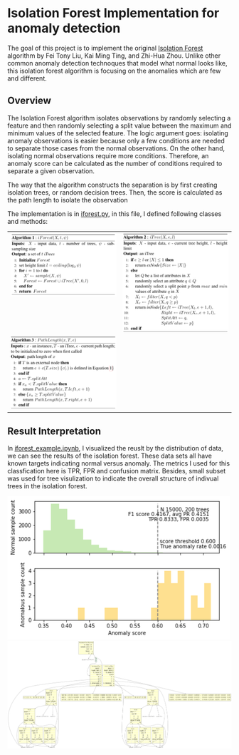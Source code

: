 # Isolation Forest Implementation for anomaly detection

The goal of this project is to implement the original [Isolation Forest](paper_iforest.pdf) algorithm by Fei Tony Liu, Kai Ming Ting, and Zhi-Hua Zhou. Unlike other common anomaly detection technoques that model what normal looks like, this isolation forest algorithm is focusing on the anomalies which are few and different. 

## Overview

The Isolation Forest algorithm isolates observations by randomly selecting a feature and then randomly selecting a split value between the maximum and minimum values of the selected feature. The logic argument goes: isolating anomaly observations is easier because only a few conditions are needed to separate those cases from the normal observations. On the other hand, isolating normal observations require more conditions. Therefore, an anomaly score can be calculated as the number of conditions required to separate a given observation.

The way that the algorithm constructs the separation is by first creating isolation trees, or random decision trees. Then, the score is calculated as the path length to isolate the observation

The implementation is in [iforest.py](iforest.py), in this file, I defined following classes and methods:  

<table border="0">
<tr>
<td width="50%" valign="top"><img src="image/iForest.png" width="350"></td><td width="50%" valign="top"><img src="image/iTree.png" width="350"></td>
</tr>
<tr>
<td valign="top">
<img src="image/PathLength.png" width="350">
</td>

</tr>
</table>


## Result Interpretation

In [iforest_example.ipynb](iforest_example.ipynb), I visualized the reuslt by the distribution of data, we can see the results of the isolation forest. These data sets all have known targets indicating normal versus anomaly.
The metrics I used for this classfication here is TPR, FPR and confusion matrix. Besides, small subset was used for tree visulization to indicate the overall structure of indivual trees in the isolation forest.


<img src="image/tree_viz.png" width="500">


<img src="image/treeviz.png" >
